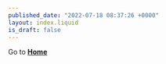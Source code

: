 ```yaml
---
published_date: "2022-07-18 08:37:26 +0000"
layout: index.liquid
is_draft: false
---
```

Go to <a href="src/home.html"> <b>Home</b></a>

<!-- {% for post in collections.posts.pages %} -->
<!---->
<!-- [{{ post.title }}]({{ post.permalink }}) -->
<!---->
<!-- {% endfor %} -->
